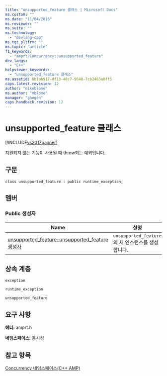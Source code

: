 ```yaml
---
title: "unsupported_feature 클래스 | Microsoft Docs"
ms.custom: ""
ms.date: "11/04/2016"
ms.reviewer: ""
ms.suite: ""
ms.technology: 
  - "devlang-cpp"
ms.tgt_pltfrm: ""
ms.topic: "article"
f1_keywords: 
  - "amprt/Concurrency::unsupported_feature"
dev_langs: 
  - "C++"
helpviewer_keywords: 
  - "unsupported_feature 클래스"
ms.assetid: 6b1ab917-df13-48c7-9648-7cb2465a0ff5
caps.latest.revision: 12
author: "mikeblome"
ms.author: "mblome"
manager: "ghogen"
caps.handback.revision: 12
---
```

# unsupported_feature 클래스
[!INCLUDE[vs2017banner](../../../assembler/inline/includes/vs2017banner.md)]

지원되지 않는 기능이 사용될 때 throw되는 예외입니다.  
  
## 구문  
  
```  
class unsupported_feature : public runtime_exception;  
```  
  
## 멤버  
  
### Public 생성자  
  
|Name|설명|  
|----------|--------|  
|[unsupported\_feature::unsupported\_feature 생성자](../Topic/unsupported_feature::unsupported_feature%20Constructor.md)|`unsupported_feature`의 새 인스턴스를 생성합니다.|  
  
## 상속 계층  
 `exception`  
  
 `runtime_exception`  
  
 `unsupported_feature`  
  
## 요구 사항  
 **헤더:** amprt.h  
  
 **네임스페이스:** 동시성  
  
## 참고 항목  
 [Concurrency 네임스페이스\(C\+\+ AMP\)](../../../parallel/amp/reference/concurrency-namespace-cpp-amp.md)